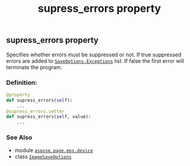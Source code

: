﻿---
title: supress_errors property
second_title: Aspose.Page for Python via .NET API References
description: 
type: docs
weight: 80
url: /python-net/aspose.page.eps.device/imagesaveoptions/supress_errors/
is_root: false
---

## supress_errors property


Specifies whether errors must be suppressed or not.
If true suppressed errors are added to [`SaveOptions.Exceptions`](/page/python-net/aspose.page/saveoptions) list.
If false the first error will terminate the program.
### Definition:
```python
@property
def supress_errors(self):
    ...
@supress_errors.setter
def supress_errors(self, value):
    ...
```

### See Also
* module [`aspose.page.eps.device`](../../)
* class [`ImageSaveOptions`](/page/python-net/aspose.page.eps.device/imagesaveoptions)
